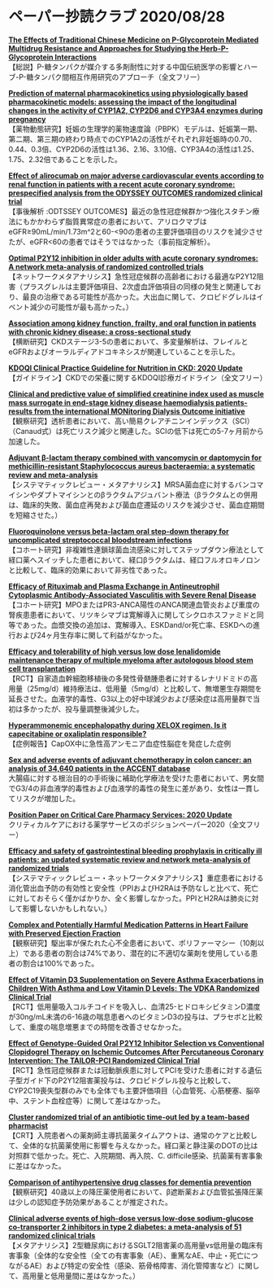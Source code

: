 # ペーパー抄読クラブ 2020/08/28

[**The Effects of Traditional Chinese Medicine on P-Glycoprotein Mediated Multidrug Resistance and Approaches for Studying the Herb-P-Glycoprotein Interactions**](https://pubmed.ncbi.nlm.nih.gov/32816867/)  
【総説】P-糖タンパクが媒介する多剤耐性に対する中国伝統医学の影響とハーブ-P-糖タンパク間相互作用研究のアプローチ（全文フリー）

[**Prediction of maternal pharmacokinetics using physiologically based pharmacokinetic models: assessing the impact of the longitudinal changes in the activity of CYP1A2, CYP2D6 and CYP3A4 enzymes during pregnancy**](https://pubmed.ncbi.nlm.nih.gov/32840724/)  
【薬物動態研究】妊娠の生理学的薬物速度論（PBPK）モデルは、妊娠第一期、第二期、第三期の終わり時点でのCYP1A2の活性がそれぞれ非妊娠時の0.70、0.44、0.3倍、CYP2D6の活性は1.36、2.16、3.10倍、CYP3A4の活性は1.25、1.75、2.32倍であることを示した。

[**Effect of alirocumab on major adverse cardiovascular events according to renal function in patients with a recent acute coronary syndrome: prespecified analysis from the ODYSSEY OUTCOMES randomized clinical trial**](https://pubmed.ncbi.nlm.nih.gov/32820320/)  
【事後解析 :ODTSSEY OUTCOMES】最近の急性冠症候群かつ強化スタチン療法にもかかわらず脂質異常症の患者において、アリロクマブはeGFR≥90mL/min/1.73m^2と60-<90の患者の主要評価項目のリスクを減少させたが、eGFR<60の患者ではそうではなかった（事前指定解析）。

[**Optimal P2Y12 inhibition in older adults with acute coronary syndromes: A network meta-analysis of randomized controlled trials**](https://pubmed.ncbi.nlm.nih.gov/32835355/)  
【ネットワークメタアナリシス】急性冠症候群の高齢者における最適なP2Y12阻害（プラスグレルは主要評価項目、2次虚血評価項目の同様の発生と関連しており、最良の治療である可能性が高かった。大出血に関して、クロピドグレルはイベント減少の可能性が最も高かった。）

[**Association among kidney function, frailty, and oral function in patients with chronic kidney disease: a cross-sectional study**](https://pubmed.ncbi.nlm.nih.gov/32819288/)  
【横断研究】CKDステージ3-5の患者において、多変量解析は、フレイルとeGFRおよびオーラルディアドコキネシスが関連していることを示した。

[**KDOQI Clinical Practice Guideline for Nutrition in CKD: 2020 Update**](https://pubmed.ncbi.nlm.nih.gov/32829751/)  
【ガイドライン】CKDでの栄養に関するKDOQI診療ガイドライン（全文フリー）

[**Clinical and predictive value of simplified creatinine index used as muscle mass surrogate in end-stage kidney disease haemodialysis patients-results from the international MONitoring Dialysis Outcome initiative**](https://pubmed.ncbi.nlm.nih.gov/32830264/)  
【観察研究】透析患者において、高い簡易クレアチニンインデックス（SCI）（Canaud式）は死亡リスク減少と関連した。SCIの低下は死亡の5-7ヶ月前から加速した。

[**Adjuvant β-lactam therapy combined with vancomycin or daptomycin for methicillin-resistant Staphylococcus aureus bacteraemia: a systematic review and meta-analysis**](https://pubmed.ncbi.nlm.nih.gov/32839217/)  
【システマティックレビュー・メタアナリシス】MRSA菌血症に対するバンコマイシンやダプトマイシンとのβラクタムアジュバント療法（βラクタムとの併用は、臨床的失敗、菌血症再発および菌血症遷延のリスクを減少させ、菌血症期間を短縮させた。）

[**Fluoroquinolone versus beta-lactam oral step-down therapy for uncomplicated streptococcal bloodstream infections**](https://pubmed.ncbi.nlm.nih.gov/32839223/)  
【コホート研究】非複雑性連鎖球菌血流感染に対してステップダウン療法として経口薬へスイッチした患者において、経口βラクタムは、経口フルオロキノロンと比較して、臨床的効果において非劣性であった。

[**Efficacy of Rituximab and Plasma Exchange in Antineutrophil Cytoplasmic Antibody-Associated Vasculitis with Severe Renal Disease**](https://pubmed.ncbi.nlm.nih.gov/32826324/)  
【コホート研究】MPOまたはPR3-ANCA陽性のANCA関連血管炎および重度の腎疾患患者において、リツキシマブは寛解導入に関してシクロホスファミドと同等であった。血漿交換の追加は、寛解導入、ESKDand/or死亡率、ESKDへの進行および24ヶ月生存率に関して利益がなかった。

[**Efficacy and tolerability of high versus low dose lenalidomide maintenance therapy of multiple myeloma after autologous blood stem cell transplantation**](https://pubmed.ncbi.nlm.nih.gov/32817078/)  
【RCT】自家造血幹細胞移植後の多発性骨髄腫患者に対するレナリドミドの高用量（25mg/d）維持療法は、低用量（5mg/d）と比較して、無増悪生存期間を延長させた。血液学的毒性、G3以上の好中球減少および感染症は高用量群で当初は多かったが、投与量調整後減少した。

[**Hyperammonemic encephalopathy during XELOX regimen. Is it capecitabine or oxaliplatin responsible?**](https://pubmed.ncbi.nlm.nih.gov/32826413/)  
【症例報告】CapOX中に急性高アンモニア血症性脳症を発症した症例

[**Sex and adverse events of adjuvant chemotherapy in colon cancer: an analysis of 34,640 patients in the ACCENT database**](https://pubmed.ncbi.nlm.nih.gov/32835356/)  
大腸癌に対する根治目的の手術後に補助化学療法を受けた患者において、男女間でG3/4の非血液学的毒性および血液学的毒性の発生に差があり、女性は一貫してリスクが増加した。

[**Position Paper on Critical Care Pharmacy Services: 2020 Update**](https://pubmed.ncbi.nlm.nih.gov/32826496/)  
クリティカルケアにおける薬学サービスのポジションペーパー2020（全文フリー）

[**Efficacy and safety of gastrointestinal bleeding prophylaxis in critically ill patients: an updated systematic review and network meta-analysis of randomized trials**](https://pubmed.ncbi.nlm.nih.gov/32833040/)  
【システマティックレビュー・ネットワークメタアナリシス】重症患者における消化管出血予防の有効性と安全性（PPIおよびH2RAは予防なしと比べて、死亡に対しておそらく僅かばかりか、全く影響しなかった。PPIとH2RAは肺炎に対して影響しないかもしれない。）

[**Complex and Potentially Harmful Medication Patterns in Heart Failure with Preserved Ejection Fraction**](https://pubmed.ncbi.nlm.nih.gov/32822663/)  
【観察研究】駆出率が保たれた心不全患者において、ポリファーマシー（10剤以上）である患者の割合は74%であり、潜在的に不適切な薬剤を使用している患者の割合は100%であった。 

[**Effect of Vitamin D3 Supplementation on Severe Asthma Exacerbations in Children With Asthma and Low Vitamin D Levels: The VDKA Randomized Clinical Trial**](https://pubmed.ncbi.nlm.nih.gov/32840597/)  
【RCT】低用量吸入コルチコイドを吸入し、血清25-ヒドロキシビタミンD濃度が30ng/mL未満の6-16歳の喘息患者へのビタミンD3の投与は、プラセボと比較して、重度の喘息増悪までの時間を改善させなかった。

[**Effect of Genotype-Guided Oral P2Y12 Inhibitor Selection vs Conventional Clopidogrel Therapy on Ischemic Outcomes After Percutaneous Coronary Intervention: The TAILOR-PCI Randomized Clinical Trial**](https://pubmed.ncbi.nlm.nih.gov/32840598/)  
【RCT】急性冠症候群または冠動脈疾患に対してPCIを受けた患者に対する遺伝子型ガイド下のP2Y12阻害薬投与は、クロピドグレル投与と比較して、CYP2C19喪失型群のみでも全体でも主要評価項目（心血管死、心筋梗塞、脳卒中、ステント血栓症等）に関して差はなかった。

[**Cluster randomized trial of an antibiotic time-out led by a team-based pharmacist**](https://pubmed.ncbi.nlm.nih.gov/32814610/)  
【CRT】入院患者への薬剤師主導抗菌薬タイムアウトは、通常のケアと比較して、全体的な抗菌薬使用に影響を与えなかった。経口薬と静注薬のDOTの比は対照群で低かった。死亡、入院期間、再入院、C. difficile感染、抗菌薬有害事象に差はなかった。

[**Comparison of antihypertensive drug classes for dementia prevention**](https://pubmed.ncbi.nlm.nih.gov/32841987/)  
【観察研究】40歳以上の降圧薬使用者において、β遮断薬および血管拡張降圧薬は少しの認知症予防効果があることが推定された。

[**Clinical adverse events of high-dose versus low-dose sodium-glucose co-transporter 2 inhibitors in type 2 diabetes: a meta-analysis of 51 randomized clinical trials**](https://pubmed.ncbi.nlm.nih.gov/32841351/)  
【メタアナリシス】2型糖尿病におけるSGLT2阻害薬の高用量vs低用量の臨床有害事象（全体的な安全性（全ての有害事象（AE）、重篤なAE、中止・死亡につながるAE）および特定の安全性（感染、筋骨格障害、消化管障害など）に関して、高用量と低用量間に差はなかった。）